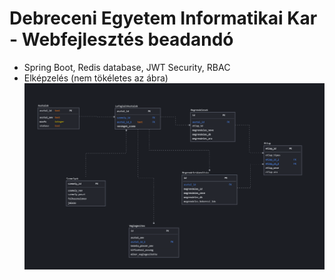 # Debreceni Egyetem Informatikai Kar - Webfejlesztés beadandó

- Spring Boot, Redis database, JWT Security, RBAC
- Elképzelés (nem tökéletes az ábra)
  ![](kep1.png)